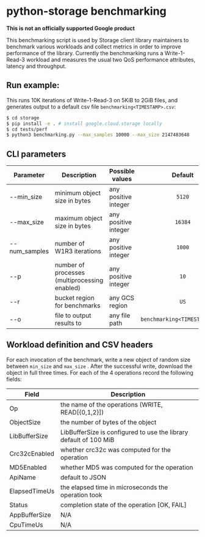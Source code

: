 # python-storage benchmarking

**This is not an officially supported Google product**

This benchmarking script is used by Storage client library maintainers to benchmark various workloads and collect metrics in order to improve performance of the library.
Currently the benchmarking runs a Write-1-Read-3 workload and measures the usual two QoS performance attributes, latency and throughput.

## Run example:
This runs 10K iterations of Write-1-Read-3 on 5KiB to 2GiB files, and generates output to a default csv file `benchmarking<TIMESTAMP>.csv`:
```bash
$ cd storage
$ pip install -e . # install google.cloud.storage locally
$ cd tests/perf
$ python3 benchmarking.py --max_samples 10000 --max_size 2147483648
```

## CLI parameters

| Parameter | Description | Possible values | Default |
| --------- | ----------- | --------------- |:-------:|
| --min_size | minimum object size in bytes | any positive integer | `5120` |
| --max_size | maximum object size in bytes | any positive integer | `16384` |
| --num_samples | number of W1R3 iterations | any positive integer | `1000` |
| --p | number of processes (multiprocessing enabled) | any positive integer | `10` |
| --r | bucket region for benchmarks | any GCS region | `US` |
| --o | file to output results to | any file path | `benchmarking<TIMESTAMP>.csv` |


## Workload definition and CSV headers

For each invocation of the benchmark, write a new object of random size between `min_size` and `max_size` . After the successful write, download the object in full three times. For each of the 4 operations record the following fields:

| Field | Description |
| ----- | ----------- |
| Op | the name of the operations (WRITE, READ[{0,1,2}]) |
| ObjectSize | the number of bytes of the object |
| LibBufferSize | LibBufferSize is configured to use the library default of 100 MiB |
| Crc32cEnabled | whether crc32c was computed for the operation |
| MD5Enabled | whether MD5 was computed for the operation |
| ApiName | default to JSON|
| ElapsedTimeUs | the elapsed time in microseconds the operation took |
| Status | completion state of the operation [OK, FAIL] |
| AppBufferSize | N/A |
| CpuTimeUs | N/A |